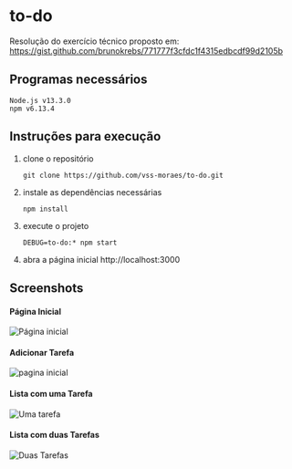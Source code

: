 # to-do
Resolução do exercício técnico proposto em: https://gist.github.com/brunokrebs/771777f3cfdc1f4315edbcdf99d2105b

## Programas necessários
    Node.js v13.3.0
    npm v6.13.4


## Instruções para execução

1. clone o repositório 
    ```
    git clone https://github.com/vss-moraes/to-do.git
2. instale as dependências necessárias
    ```
    npm install
3. execute o projeto
    ```
    DEBUG=to-do:* npm start
4. abra a página inicial
    http://localhost:3000

## Screenshots

#### Página Inicial
![Página inicial](https://i.imgur.com/PgTboiC.png)

#### Adicionar Tarefa
![pagina inicial](https://i.imgur.com/q7PCNgV.png)

#### Lista com uma Tarefa
![Uma tarefa](https://i.imgur.com/73BDrWN.png)

#### Lista com duas Tarefas
![Duas Tarefas](https://i.imgur.com/3mq6ckC.png)